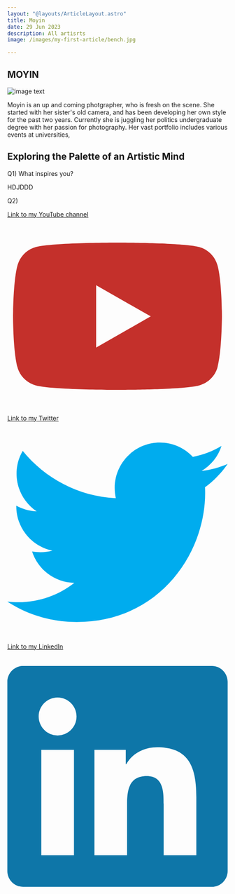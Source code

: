 ```yaml
---
layout: "@layouts/ArticleLayout.astro"
title: Moyin
date: 29 Jun 2023
description: All artisrts
image: /images/my-first-article/bench.jpg

---
```


## MOYIN

![image text](/images/my-first-article/moyin.jpg)

Moyin is an up and coming photgrapher, who is fresh on the scene.
She started with her sister's old camera, and has been developing her own style for the past two years. 
Currently she is juggling her politics undergraduate degree with her passion for photography.
Her vast portfolio includes various events at universities,  



## Exploring the Palette of an Artistic Mind

<style>

</style>
Q1) What inspires you?

HDJDDD

Q2) 


<div class="flex flex-wrap justify-center gap-5 mt-4">
					<a
						class="w-8 h-8 flex scale-1 hover:scale-125 transition-[scale] justify-center"
						href="https://www.youtube.com/"
						target="_blank"
						rel="noreferrer noopener"
					>
						<span class="sr-only">Link to my YouTube channel</span>
						<svg
							xmlns="http://www.w3.org/2000/svg"
							viewBox="0 0 576 512"
							fill="#c4302b"
						>
							<path
								d="M549.655 124.083c-6.281-23.65-24.787-42.276-48.284-48.597C458.781 64 288 64 288 64S117.22 64 74.629 75.486c-23.497 6.322-42.003 24.947-48.284 48.597-11.412 42.867-11.412 132.305-11.412 132.305s0 89.438 11.412 132.305c6.281 23.65 24.787 41.5 48.284 47.821C117.22 448 288 448 288 448s170.78 0 213.371-11.486c23.497-6.321 42.003-24.171 48.284-47.821 11.412-42.867 11.412-132.305 11.412-132.305s0-89.438-11.412-132.305zm-317.51 213.508V175.185l142.739 81.205-142.739 81.201z"
							></path></svg
						>
					</a>
					<a
						class="w-8 h-8 flex scale-1 hover:scale-125 transition-[scale] justify-center"
						href="https://www.twitter.com/"
						target="_blank"
						rel="noreferrer noopener"
					>
						<span class="sr-only">Link to my Twitter</span>
						<svg
							xmlns="http://www.w3.org/2000/svg"
							viewBox="0 0 512 512"
							fill="#00acee"
						>
							<path
								d="M459.37 151.716c.325 4.548.325 9.097.325 13.645 0 138.72-105.583 298.558-298.558 298.558-59.452 0-114.68-17.219-161.137-47.106 8.447.974 16.568 1.299 25.34 1.299 49.055 0 94.213-16.568 130.274-44.832-46.132-.975-84.792-31.188-98.112-72.772 6.498.974 12.995 1.624 19.818 1.624 9.421 0 18.843-1.3 27.614-3.573-48.081-9.747-84.143-51.98-84.143-102.985v-1.299c13.969 7.797 30.214 12.67 47.431 13.319-28.264-18.843-46.781-51.005-46.781-87.391 0-19.492 5.197-37.36 14.294-52.954 51.655 63.675 129.3 105.258 216.365 109.807-1.624-7.797-2.599-15.918-2.599-24.04 0-57.828 46.782-104.934 104.934-104.934 30.213 0 57.502 12.67 76.67 33.137 23.715-4.548 46.456-13.32 66.599-25.34-7.798 24.366-24.366 44.833-46.132 57.827 21.117-2.273 41.584-8.122 60.426-16.243-14.292 20.791-32.161 39.308-52.628 54.253z"
							></path></svg
						>
					</a>
					<a
						class="w-8 h-8 flex scale-1 hover:scale-125 transition-[scale] justify-center"
						href="https://www.linkedin.com/"
						target="_blank"
						rel="noreferrer noopener"
					>
						<span class="sr-only">Link to my LinkedIn</span>
						<svg
							xmlns="http://www.w3.org/2000/svg"
							viewBox="0 0 448 512"
							fill="#0e76a8"
						>
							<path
								d="M416 32H31.9C14.3 32 0 46.5 0 64.3v383.4C0 465.5 14.3 480 31.9 480H416c17.6 0 32-14.5 32-32.3V64.3c0-17.8-14.4-32.3-32-32.3zM135.4 416H69V202.2h66.5V416zm-33.2-243c-21.3 0-38.5-17.3-38.5-38.5S80.9 96 102.2 96c21.2 0 38.5 17.3 38.5 38.5 0 21.3-17.2 38.5-38.5 38.5zm282.1 243h-66.4V312c0-24.8-.5-56.7-34.5-56.7-34.6 0-39.9 27-39.9 54.9V416h-66.4V202.2h63.7v29.2h.9c8.9-16.8 30.6-34.5 62.9-34.5 67.2 0 79.7 44.3 79.7 101.9V416z"
							></path></svg
						>
					</a>
				</div>
